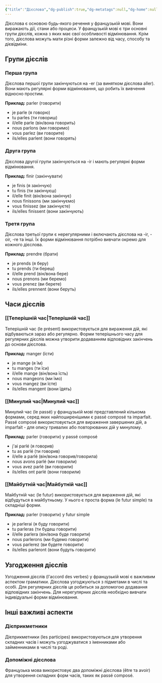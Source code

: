 ```yaml
---
{"title":"Дієслова","dg-publish":true,"dg-metatags":null,"dg-home":null,"permalink":"/gramatika/diyeslova/","dgPassFrontmatter":true,"noteIcon":""}
---
```



Дієслова є основою будь-якого речення у французькій мові. Вони виражають дії, стани або процеси. У французькій мові є три основні групи дієслів, кожна з яких має свої особливості відмінювання. Крім того, дієслова можуть мати різні форми залежно від часу, способу та дієвідміни.

## Групи дієслів

### Перша група
Дієслова першої групи закінчуються на -er (за винятком дієслова aller). Вони мають регулярні форми відмінювання, що робить їх вивчення відносно простим.

**Приклад:** parler (говорити)
- je parle (я говорю)
- tu parles (ти говориш)
- il/elle parle (він/вона говорить)
- nous parlons (ми говоримо)
- vous parlez (ви говорите)
- ils/elles parlent (вони говорять)

### Друга група
Дієслова другої групи закінчуються на -ir і мають регулярні форми відмінювання.

**Приклад:** finir (закінчувати)
- je finis (я закінчую)
- tu finis (ти закінчуєш)
- il/elle finit (він/вона закінчує)
- nous finissons (ми закінчуємо)
- vous finissez (ви закінчуєте)
- ils/elles finissent (вони закінчують)

### Третя група
Дієслова третьої групи є нерегулярними і включають дієслова на -ir, -oir, -re та інші. Їх форми відмінювання потрібно вивчати окремо для кожного дієслова.

**Приклад:** prendre (брати)
- je prends (я беру)
- tu prends (ти береш)
- il/elle prend (він/вона бере)
- nous prenons (ми беремо)
- vous prenez (ви берете)
- ils/elles prennent (вони беруть)

## Часи дієслів

### [[Теперішній час\|Теперішній час]]
Теперішній час (le présent) використовується для вираження дій, які відбуваються зараз або регулярно. Форми теперішнього часу для регулярних дієслів можна утворити додаванням відповідних закінчень до основи дієслова.

**Приклад:** manger (їсти)
- je mange (я їм)
- tu manges (ти їси)
- il/elle mange (він/вона їсть)
- nous mangeons (ми їмо)
- vous mangez (ви їсте)
- ils/elles mangent (вони їдять)

### [[Минулий час\|Минулий час]]
Минулий час (le passé) у французькій мові представлений кількома формами, серед яких найпоширенішими є passé composé та imparfait. Passé composé використовується для вираження завершених дій, а imparfait - для опису тривалих або повторюваних дій у минулому.

**Приклад:** parler (говорити) у passé composé
- j'ai parlé (я говорив)
- tu as parlé (ти говорив)
- il/elle a parlé (він/вона говорив/говорила)
- nous avons parlé (ми говорили)
- vous avez parlé (ви говорили)
- ils/elles ont parlé (вони говорили)

### [[Майбутній час\|Майбутній час]]
Майбутній час (le futur) використовується для вираження дій, які відбудуться в майбутньому. У нього є проста форма (le futur simple) та складніші форми.

**Приклад:** parler (говорити) у futur simple
- je parlerai (я буду говорити)
- tu parleras (ти будеш говорити)
- il/elle parlera (він/вона буде говорити)
- nous parlerons (ми будемо говорити)
- vous parlerez (ви будете говорити)
- ils/elles parleront (вони будуть говорити)

## Узгодження дієслів

Узгодження дієслів (l'accord des verbes) у французькій мові є важливим аспектом граматики. Дієслова узгоджуються з підметами в числі та особі. Для регулярних дієслів це робиться за допомогою додавання відповідних закінчень. Для нерегулярних дієслів необхідно вивчати індивідуальні форми відмінювання.

## Інші важливі аспекти

### Дієприкметники
Дієприкметники (les participes) використовуються для утворення складних часів і можуть узгоджуватися з іменниками або займенниками в числі та роді.

### Допоміжні дієслова
Французька мова використовує два допоміжні дієслова (être та avoir) для утворення складних форм часів, таких як passé composé.
